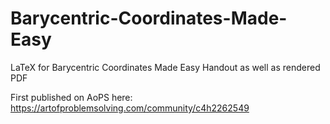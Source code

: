 # Barycentric-Coordinates-Made-Easy
LaTeX for Barycentric Coordinates Made Easy Handout as well as rendered PDF

First published on AoPS here: https://artofproblemsolving.com/community/c4h2262549
